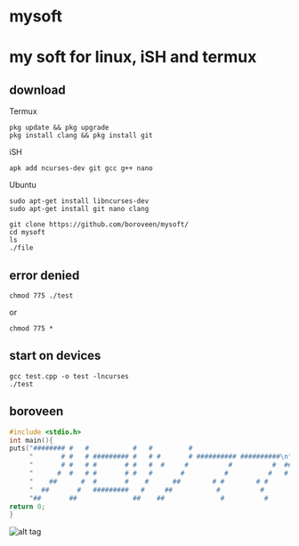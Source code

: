 # mysoft
# my soft for linux, iSH and termux
## download
Termux
```
pkg update && pkg upgrade
pkg install clang && pkg install git
```
iSH
```
apk add ncurses-dev git gcc g++ nano
```
Ubuntu
```
sudo apt-get install libncurses-dev
sudo apt-get install git nano clang
```
```
git clone https://github.com/boroveen/mysoft/
cd mysoft
ls
./file
```
## error denied
```
chmod 775 ./test
```
or
```
chmod 775 *
```
## start on devices
```
gcc test.cpp -o test -lncurses
./test
```
## boroveen
```c++
#include <stdio.h>
int main(){
puts("######## #   #           #   #         #                         ######\n"
     "       # #   # ######### #   # #       # ########## ##########\n"
     "       # #   # #       # #   #  #     #          #          #  ##########\n"
     "      #  #   # #       # #   #       #          #          #   #        #\n"
     "    ##      #  #       #    #      ##        # #        # #           ##\n"
     "  ##       #   #########   #     ##           #          #          ##\n"
     "##       ##              ##    ##              #          #       ##\n");
return 0;
}
```
![alt tag](https://boroveen.github.io/video/прикольно.gif "./test")​
